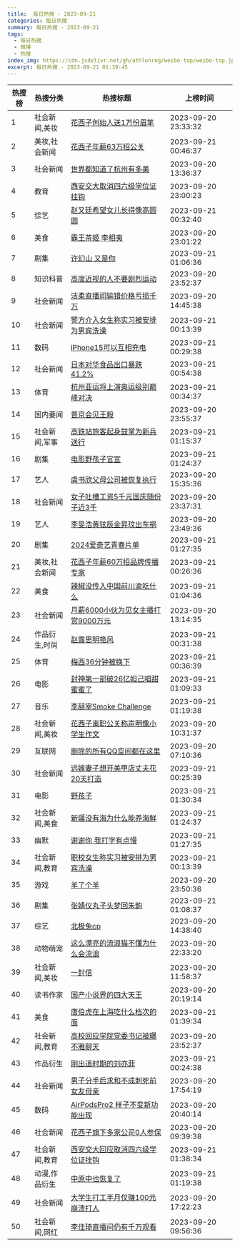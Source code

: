 ```yaml
---
title:  每日热搜 - 2023-09-21
categories: 每日热搜
summary: 每日热搜 - 2023-09-21
tags:
  - 每日热搜
  - 微博
  - 热搜
index_img: https://cdn.jsdelivr.net/gh/athlonreg/weibo-top/weibo-top.jpeg
excerpt: 每日热搜 - 2023-09-21 01:39:45
---
```


| 热搜榜 | 热搜分类 | 热搜标题 | 上榜时间 |
| --- | --- | --- | --- |
| 1 | 社会新闻,美妆 | [花西子创始人送1万份眉笔](https://s.weibo.com/weibo%3Fq%3D%2523%E8%8A%B1%E8%A5%BF%E5%AD%90%E5%88%9B%E5%A7%8B%E4%BA%BA%E9%80%811%E4%B8%87%E4%BB%BD%E7%9C%89%E7%AC%94%2523) | 2023-09-20 23:33:32 | 
| 2 | 美妆,社会新闻 | [花西子年薪63万招公关](https://s.weibo.com/weibo%3Fq%3D%2523%E8%8A%B1%E8%A5%BF%E5%AD%90%E5%B9%B4%E8%96%AA63%E4%B8%87%E6%8B%9B%E5%85%AC%E5%85%B3%2523) | 2023-09-21 00:46:37 | 
| 3 | 社会新闻 | [世界都知道了杭州有多美](https://s.weibo.com/weibo%3Fq%3D%2523%E4%B8%96%E7%95%8C%E9%83%BD%E7%9F%A5%E9%81%93%E4%BA%86%E6%9D%AD%E5%B7%9E%E6%9C%89%E5%A4%9A%E7%BE%8E%2523) | 2023-09-20 13:36:37 | 
| 4 | 教育 | [西安交大取消四六级学位证挂钩](https://s.weibo.com/weibo%3Fq%3D%2523%E8%A5%BF%E5%AE%89%E4%BA%A4%E5%A4%A7%E5%8F%96%E6%B6%88%E5%9B%9B%E5%85%AD%E7%BA%A7%E5%AD%A6%E4%BD%8D%E8%AF%81%E6%8C%82%E9%92%A9%2523) | 2023-09-20 23:00:23 | 
| 5 | 综艺 | [赵又廷希望女儿长得像高圆圆](https://s.weibo.com/weibo%3Fq%3D%2523%E8%B5%B5%E5%8F%88%E5%BB%B7%E5%B8%8C%E6%9C%9B%E5%A5%B3%E5%84%BF%E9%95%BF%E5%BE%97%E5%83%8F%E9%AB%98%E5%9C%86%E5%9C%86%2523) | 2023-09-21 00:32:40 | 
| 6 | 美食 | [霸王茶姬 李相夷](https://s.weibo.com/weibo%3Fq%3D%2523%E9%9C%B8%E7%8E%8B%E8%8C%B6%E5%A7%AC%20%E6%9D%8E%E7%9B%B8%E5%A4%B7%2523) | 2023-09-20 23:01:22 | 
| 7 | 剧集 | [许幻山 又是你](https://s.weibo.com/weibo%3Fq%3D%2523%E8%AE%B8%E5%B9%BB%E5%B1%B1%20%E5%8F%88%E6%98%AF%E4%BD%A0%2523) | 2023-09-21 01:06:36 | 
| 8 | 知识科普 | [高度近视的人不要剧烈运动](https://s.weibo.com/weibo%3Fq%3D%2523%E9%AB%98%E5%BA%A6%E8%BF%91%E8%A7%86%E7%9A%84%E4%BA%BA%E4%B8%8D%E8%A6%81%E5%89%A7%E7%83%88%E8%BF%90%E5%8A%A8%2523) | 2023-09-20 23:52:37 | 
| 9 | 社会新闻 | [洁柔直播间输错价格亏损千万](https://s.weibo.com/weibo%3Fq%3D%2523%E6%B4%81%E6%9F%94%E7%9B%B4%E6%92%AD%E9%97%B4%E8%BE%93%E9%94%99%E4%BB%B7%E6%A0%BC%E4%BA%8F%E6%8D%9F%E5%8D%83%E4%B8%87%2523) | 2023-09-20 14:45:38 | 
| 10 | 社会新闻 | [警方介入女生称实习被安排为男宾洗澡](https://s.weibo.com/weibo%3Fq%3D%2523%E8%AD%A6%E6%96%B9%E4%BB%8B%E5%85%A5%E5%A5%B3%E7%94%9F%E7%A7%B0%E5%AE%9E%E4%B9%A0%E8%A2%AB%E5%AE%89%E6%8E%92%E4%B8%BA%E7%94%B7%E5%AE%BE%E6%B4%97%E6%BE%A1%2523) | 2023-09-21 00:13:39 | 
| 11 | 数码 | [iPhone15可以互相充电](https://s.weibo.com/weibo%3Fq%3D%2523iPhone15%E5%8F%AF%E4%BB%A5%E4%BA%92%E7%9B%B8%E5%85%85%E7%94%B5%2523) | 2023-09-21 00:29:38 | 
| 12 | 社会新闻 | [日本对华食品出口暴跌41.2%](https://s.weibo.com/weibo%3Fq%3D%2523%E6%97%A5%E6%9C%AC%E5%AF%B9%E5%8D%8E%E9%A3%9F%E5%93%81%E5%87%BA%E5%8F%A3%E6%9A%B4%E8%B7%8C41.2%25%2523) | 2023-09-21 00:54:38 | 
| 13 | 体育 | [杭州亚运将上演奥运级别巅峰对决](https://s.weibo.com/weibo%3Fq%3D%2523%E6%9D%AD%E5%B7%9E%E4%BA%9A%E8%BF%90%E5%B0%86%E4%B8%8A%E6%BC%94%E5%A5%A5%E8%BF%90%E7%BA%A7%E5%88%AB%E5%B7%85%E5%B3%B0%E5%AF%B9%E5%86%B3%2523) | 2023-09-21 00:34:37 | 
| 14 | 国内要闻 | [普京会见王毅](https://s.weibo.com/weibo%3Fq%3D%2523%E6%99%AE%E4%BA%AC%E4%BC%9A%E8%A7%81%E7%8E%8B%E6%AF%85%2523) | 2023-09-20 23:55:37 | 
| 15 | 社会新闻,军事 | [高铁站旅客起身鼓掌为新兵送行](https://s.weibo.com/weibo%3Fq%3D%2523%E9%AB%98%E9%93%81%E7%AB%99%E6%97%85%E5%AE%A2%E8%B5%B7%E8%BA%AB%E9%BC%93%E6%8E%8C%E4%B8%BA%E6%96%B0%E5%85%B5%E9%80%81%E8%A1%8C%2523) | 2023-09-21 01:15:37 | 
| 16 | 剧集 | [电影野孩子官宣](https://s.weibo.com/weibo%3Fq%3D%2523%E7%94%B5%E5%BD%B1%E9%87%8E%E5%AD%A9%E5%AD%90%E5%AE%98%E5%AE%A3%2523) | 2023-09-21 01:24:37 | 
| 17 | 艺人 | [虞书欣父母公司被恢复执行](https://s.weibo.com/weibo%3Fq%3D%2523%E8%99%9E%E4%B9%A6%E6%AC%A3%E7%88%B6%E6%AF%8D%E5%85%AC%E5%8F%B8%E8%A2%AB%E6%81%A2%E5%A4%8D%E6%89%A7%E8%A1%8C%2523) | 2023-09-20 15:35:36 | 
| 18 | 社会新闻 | [女子吐槽工资5千元国庆随份子近3千](https://s.weibo.com/weibo%3Fq%3D%2523%E5%A5%B3%E5%AD%90%E5%90%90%E6%A7%BD%E5%B7%A5%E8%B5%845%E5%8D%83%E5%85%83%E5%9B%BD%E5%BA%86%E9%9A%8F%E4%BB%BD%E5%AD%90%E8%BF%913%E5%8D%83%2523) | 2023-09-20 23:37:31 | 
| 19 | 艺人 | [李旻浩黄铉辰金昇玟出车祸](https://s.weibo.com/weibo%3Fq%3D%2523%E6%9D%8E%E6%97%BB%E6%B5%A9%E9%BB%84%E9%93%89%E8%BE%B0%E9%87%91%E6%98%87%E7%8E%9F%E5%87%BA%E8%BD%A6%E7%A5%B8%2523) | 2023-09-20 23:49:36 | 
| 20 | 剧集 | [2024爱奇艺青春片单](https://s.weibo.com/weibo%3Fq%3D%25232024%E7%88%B1%E5%A5%87%E8%89%BA%E9%9D%92%E6%98%A5%E7%89%87%E5%8D%95%2523) | 2023-09-21 01:27:35 | 
| 21 | 美妆,社会新闻 | [花西子年薪60万招品牌传播专家](https://s.weibo.com/weibo%3Fq%3D%2523%E8%8A%B1%E8%A5%BF%E5%AD%90%E5%B9%B4%E8%96%AA60%E4%B8%87%E6%8B%9B%E5%93%81%E7%89%8C%E4%BC%A0%E6%92%AD%E4%B8%93%E5%AE%B6%2523) | 2023-09-21 00:26:36 | 
| 22 | 美食 | [辣椒没传入中国前川渝吃什么](https://s.weibo.com/weibo%3Fq%3D%2523%E8%BE%A3%E6%A4%92%E6%B2%A1%E4%BC%A0%E5%85%A5%E4%B8%AD%E5%9B%BD%E5%89%8D%E5%B7%9D%E6%B8%9D%E5%90%83%E4%BB%80%E4%B9%88%2523) | 2023-09-21 01:04:36 | 
| 23 | 社会新闻 | [月薪6000小伙为见女主播打赏9000万元](https://s.weibo.com/weibo%3Fq%3D%2523%E6%9C%88%E8%96%AA6000%E5%B0%8F%E4%BC%99%E4%B8%BA%E8%A7%81%E5%A5%B3%E4%B8%BB%E6%92%AD%E6%89%93%E8%B5%8F9000%E4%B8%87%E5%85%83%2523) | 2023-09-20 13:14:35 | 
| 24 | 作品衍生,时尚 | [赵露思明艳风](https://s.weibo.com/weibo%3Fq%3D%2523%E8%B5%B5%E9%9C%B2%E6%80%9D%E6%98%8E%E8%89%B3%E9%A3%8E%2523) | 2023-09-21 00:31:38 | 
| 25 | 体育 | [梅西36分钟被换下](https://s.weibo.com/weibo%3Fq%3D%2523%E6%A2%85%E8%A5%BF36%E5%88%86%E9%92%9F%E8%A2%AB%E6%8D%A2%E4%B8%8B%2523) | 2023-09-21 00:36:39 | 
| 26 | 电影 | [封神第一部破26亿妲己唱甜蜜蜜了](https://s.weibo.com/weibo%3Fq%3D%2523%E5%B0%81%E7%A5%9E%E7%AC%AC%E4%B8%80%E9%83%A8%E7%A0%B426%E4%BA%BF%E5%A6%B2%E5%B7%B1%E5%94%B1%E7%94%9C%E8%9C%9C%E8%9C%9C%E4%BA%86%2523) | 2023-09-21 01:09:33 | 
| 27 | 音乐 | [李赫宰Smoke Challenge](https://s.weibo.com/weibo%3Fq%3D%2523%E6%9D%8E%E8%B5%AB%E5%AE%B0Smoke%20Challenge%2523) | 2023-09-21 01:19:38 | 
| 28 | 社会新闻,美妆 | [花西子离职公关称声明像小学生作文](https://s.weibo.com/weibo%3Fq%3D%2523%E8%8A%B1%E8%A5%BF%E5%AD%90%E7%A6%BB%E8%81%8C%E5%85%AC%E5%85%B3%E7%A7%B0%E5%A3%B0%E6%98%8E%E5%83%8F%E5%B0%8F%E5%AD%A6%E7%94%9F%E4%BD%9C%E6%96%87%2523) | 2023-09-20 10:31:37 | 
| 29 | 互联网 | [删除的所有QQ空间都在这里](https://s.weibo.com/weibo%3Fq%3D%2523%E5%88%A0%E9%99%A4%E7%9A%84%E6%89%80%E6%9C%89QQ%E7%A9%BA%E9%97%B4%E9%83%BD%E5%9C%A8%E8%BF%99%E9%87%8C%2523) | 2023-09-20 07:10:36 | 
| 30 | 社会新闻 | [远嫁妻子想开美甲店丈夫花20天打造](https://s.weibo.com/weibo%3Fq%3D%2523%E8%BF%9C%E5%AB%81%E5%A6%BB%E5%AD%90%E6%83%B3%E5%BC%80%E7%BE%8E%E7%94%B2%E5%BA%97%E4%B8%88%E5%A4%AB%E8%8A%B120%E5%A4%A9%E6%89%93%E9%80%A0%2523) | 2023-09-21 00:25:39 | 
| 31 | 电影 | [野孩子](https://s.weibo.com/weibo%3Fq%3D%2523%E9%87%8E%E5%AD%A9%E5%AD%90%2523) | 2023-09-21 01:30:34 | 
| 32 | 社会新闻,美食 | [新疆没有海为什么能养海鲜](https://s.weibo.com/weibo%3Fq%3D%2523%E6%96%B0%E7%96%86%E6%B2%A1%E6%9C%89%E6%B5%B7%E4%B8%BA%E4%BB%80%E4%B9%88%E8%83%BD%E5%85%BB%E6%B5%B7%E9%B2%9C%2523) | 2023-09-21 01:24:37 | 
| 33 | 幽默 | [谢谢你 我打字有点慢](https://s.weibo.com/weibo%3Fq%3D%2523%E8%B0%A2%E8%B0%A2%E4%BD%A0%20%E6%88%91%E6%89%93%E5%AD%97%E6%9C%89%E7%82%B9%E6%85%A2%2523) | 2023-09-21 01:27:35 | 
| 34 | 社会新闻,教育 | [职校女生称实习被安排为男宾洗澡](https://s.weibo.com/weibo%3Fq%3D%2523%E8%81%8C%E6%A0%A1%E5%A5%B3%E7%94%9F%E7%A7%B0%E5%AE%9E%E4%B9%A0%E8%A2%AB%E5%AE%89%E6%8E%92%E4%B8%BA%E7%94%B7%E5%AE%BE%E6%B4%97%E6%BE%A1%2523) | 2023-09-21 00:13:39 | 
| 35 | 游戏 | [羊了个羊](https://s.weibo.com/weibo%3Fq%3D%2523%E7%BE%8A%E4%BA%86%E4%B8%AA%E7%BE%8A%2523) | 2023-09-20 23:50:36 | 
| 36 | 剧集 | [张婧仪丸子头梦回朱韵](https://s.weibo.com/weibo%3Fq%3D%2523%E5%BC%A0%E5%A9%A7%E4%BB%AA%E4%B8%B8%E5%AD%90%E5%A4%B4%E6%A2%A6%E5%9B%9E%E6%9C%B1%E9%9F%B5%2523) | 2023-09-21 01:08:37 | 
| 37 | 综艺 | [北极兔cp](https://s.weibo.com/weibo%3Fq%3D%2523%E5%8C%97%E6%9E%81%E5%85%94cp%2523) | 2023-09-20 14:38:40 | 
| 38 | 动物萌宠 | [这么漂亮的流浪猫不懂为什么会流浪](https://s.weibo.com/weibo%3Fq%3D%2523%E8%BF%99%E4%B9%88%E6%BC%82%E4%BA%AE%E7%9A%84%E6%B5%81%E6%B5%AA%E7%8C%AB%E4%B8%8D%E6%87%82%E4%B8%BA%E4%BB%80%E4%B9%88%E4%BC%9A%E6%B5%81%E6%B5%AA%2523) | 2023-09-20 22:33:20 | 
| 39 | 社会新闻,美妆 | [一封信](https://s.weibo.com/weibo%3Fq%3D%2523%E4%B8%80%E5%B0%81%E4%BF%A1%2523) | 2023-09-20 11:58:37 | 
| 40 | 读书作家 | [国产小说界的四大天王](https://s.weibo.com/weibo%3Fq%3D%2523%E5%9B%BD%E4%BA%A7%E5%B0%8F%E8%AF%B4%E7%95%8C%E7%9A%84%E5%9B%9B%E5%A4%A7%E5%A4%A9%E7%8E%8B%2523) | 2023-09-20 20:19:14 | 
| 41 | 美食 | [唐伯虎在上海吃什么档次的面](https://s.weibo.com/weibo%3Fq%3D%2523%E5%94%90%E4%BC%AF%E8%99%8E%E5%9C%A8%E4%B8%8A%E6%B5%B7%E5%90%83%E4%BB%80%E4%B9%88%E6%A1%A3%E6%AC%A1%E7%9A%84%E9%9D%A2%2523) | 2023-09-21 01:39:34 | 
| 42 | 社会新闻,教育 | [高校回应学院党委书记被曝不雅聊天](https://s.weibo.com/weibo%3Fq%3D%2523%E9%AB%98%E6%A0%A1%E5%9B%9E%E5%BA%94%E5%AD%A6%E9%99%A2%E5%85%9A%E5%A7%94%E4%B9%A6%E8%AE%B0%E8%A2%AB%E6%9B%9D%E4%B8%8D%E9%9B%85%E8%81%8A%E5%A4%A9%2523) | 2023-09-20 23:52:37 | 
| 43 | 作品衍生 | [刚出道时期的刘亦菲](https://s.weibo.com/weibo%3Fq%3D%2523%E5%88%9A%E5%87%BA%E9%81%93%E6%97%B6%E6%9C%9F%E7%9A%84%E5%88%98%E4%BA%A6%E8%8F%B2%2523) | 2023-09-21 00:24:38 | 
| 44 | 社会新闻 | [男子分手后求和不成刺死前女友母亲](https://s.weibo.com/weibo%3Fq%3D%2523%E7%94%B7%E5%AD%90%E5%88%86%E6%89%8B%E5%90%8E%E6%B1%82%E5%92%8C%E4%B8%8D%E6%88%90%E5%88%BA%E6%AD%BB%E5%89%8D%E5%A5%B3%E5%8F%8B%E6%AF%8D%E4%BA%B2%2523) | 2023-09-20 17:54:19 | 
| 45 | 数码 | [AirPodsPro2 样子不变新功能出现](https://s.weibo.com/weibo%3Fq%3D%2523AirPodsPro2%20%E6%A0%B7%E5%AD%90%E4%B8%8D%E5%8F%98%E6%96%B0%E5%8A%9F%E8%83%BD%E5%87%BA%E7%8E%B0%2523) | 2023-09-20 20:40:14 | 
| 46 | 社会新闻 | [花西子旗下多家公司0人参保](https://s.weibo.com/weibo%3Fq%3D%2523%E8%8A%B1%E8%A5%BF%E5%AD%90%E6%97%97%E4%B8%8B%E5%A4%9A%E5%AE%B6%E5%85%AC%E5%8F%B80%E4%BA%BA%E5%8F%82%E4%BF%9D%2523) | 2023-09-20 09:39:38 | 
| 47 | 社会新闻,教育 | [西安交大回应取消四六级学位证挂钩](https://s.weibo.com/weibo%3Fq%3D%2523%E8%A5%BF%E5%AE%89%E4%BA%A4%E5%A4%A7%E5%9B%9E%E5%BA%94%E5%8F%96%E6%B6%88%E5%9B%9B%E5%85%AD%E7%BA%A7%E5%AD%A6%E4%BD%8D%E8%AF%81%E6%8C%82%E9%92%A9%2523) | 2023-09-21 01:38:34 | 
| 48 | 动漫,作品衍生 | [中原中也恢复了](https://s.weibo.com/weibo%3Fq%3D%2523%E4%B8%AD%E5%8E%9F%E4%B8%AD%E4%B9%9F%E6%81%A2%E5%A4%8D%E4%BA%86%2523) | 2023-09-21 01:19:38 | 
| 49 | 社会新闻 | [大学生打工半月仅赚100元崩溃打人](https://s.weibo.com/weibo%3Fq%3D%2523%E5%A4%A7%E5%AD%A6%E7%94%9F%E6%89%93%E5%B7%A5%E5%8D%8A%E6%9C%88%E4%BB%85%E8%B5%9A100%E5%85%83%E5%B4%A9%E6%BA%83%E6%89%93%E4%BA%BA%2523) | 2023-09-20 17:22:23 | 
| 50 | 社会新闻,网红 | [李佳琦直播间仍有千万观看](https://s.weibo.com/weibo%3Fq%3D%2523%E6%9D%8E%E4%BD%B3%E7%90%A6%E7%9B%B4%E6%92%AD%E9%97%B4%E4%BB%8D%E6%9C%89%E5%8D%83%E4%B8%87%E8%A7%82%E7%9C%8B%2523) | 2023-09-20 09:56:36 | 
